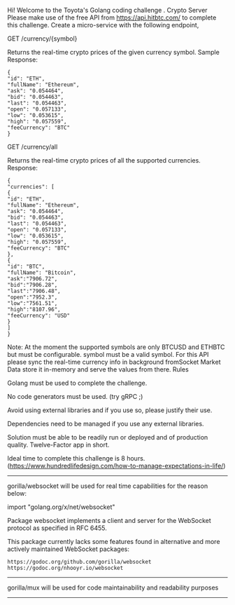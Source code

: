 Hi! Welcome to the Toyota's Golang coding challenge .
Crypto Server
Please make use of the free API from https://api.hitbtc.com/ to complete this challenge.
Create a micro-service with the following endpoint,

GET /currency/{symbol}

Returns the real-time crypto prices of the given currency symbol.
Sample Response:

    {
    "id": "ETH",
    "fullName": "Ethereum",
    "ask": "0.054464",
    "bid": "0.054463",
    "last": "0.054463",
    "open": "0.057133",
    "low": "0.053615",
    "high": "0.057559",
    "feeCurrency": "BTC"
    }
    
GET /currency/all

Returns the real-time crypto prices of all the supported currencies.
Response:

    {
    "currencies": [
    {
    "id": "ETH",
    "fullName": "Ethereum",
    "ask": "0.054464",
    "bid": "0.054463",
    "last": "0.054463",
    "open": "0.057133", 
    "low": "0.053615",
    "high": "0.057559",
    "feeCurrency": "BTC"
    },
    {
    "id": "BTC",
    "fullName": "Bitcoin",
    "ask":"7906.72",
    "bid":"7906.28",
    "last":"7906.48",
    "open":"7952.3",
    "low":"7561.51",
    "high":"8107.96",
    "feeCurrency": "USD"
    }
    ]
    }

Note:
At the moment the supported symbols are only BTCUSD and ETHBTC but must be configurable. symbol must
be a valid symbol. For this API please sync the real-time currency info in background fromSocket Market Data
store it in-memory and serve the values from there.
Rules

Golang must be used to complete the challenge.

No code generators must be used. (try gRPC ;)

Avoid using external libraries and if you use so, please justify their use. 

Dependencies need to be managed if you use any external libraries.

Solution must be able to be readily run or deployed and of production quality. Twelve-Factor app in
short.

Ideal time to complete this challenge is 8 hours. (https://www.hundredlifedesign.com/how-to-manage-expectations-in-life/)

--------------------------

gorilla/websocket will be used for real time capabilities for the reason below:

import "golang.org/x/net/websocket"

Package websocket implements a client and server for the WebSocket protocol as specified in RFC 6455.

This package currently lacks some features found in alternative and more actively maintained WebSocket packages: 

    https://godoc.org/github.com/gorilla/websocket
    https://godoc.org/nhooyr.io/websocket
---------------------------

gorilla/mux will be used for code maintainability and readability purposes

---------------------------

